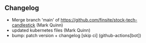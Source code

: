 ## Changelog

- Merge branch 'main' of https://github.com/finsite/stock-tech-candlestick (Mark Quinn)
- updated kubernetes files (Mark Quinn)
- bump: patch version + changelog [skip ci] (github-actions[bot])
